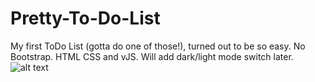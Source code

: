 # Pretty-To-Do-List
My first ToDo List (gotta do one of those!), turned out to be so easy.
No Bootstrap. HTML CSS and vJS. Will add dark/light mode switch later.
![alt text](https://repository-images.githubusercontent.com/407515702/09bfd468-c66e-471b-9425-ad7e4a12dcfa)
